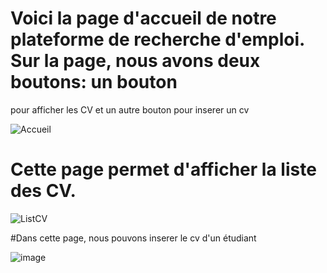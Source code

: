 # Voici la page d'accueil de notre plateforme de recherche d'emploi. Sur la page, nous avons deux boutons: un bouton 
pour afficher les CV et un autre bouton pour inserer un cv

![Accueil](https://user-images.githubusercontent.com/125743118/235327579-7717c4a6-da95-42c5-9cb3-3ce03ffb23f1.PNG)

# Cette page permet d'afficher la liste des CV.

![ListCV](https://user-images.githubusercontent.com/125743118/235327668-3a251b40-cac7-4073-a944-bcf72a86fc6a.PNG)

#Dans cette page, nous pouvons inserer le cv d'un étudiant

![image](https://user-images.githubusercontent.com/125743118/235327832-c11f5788-09ef-4294-9354-d069b8234e85.png)
